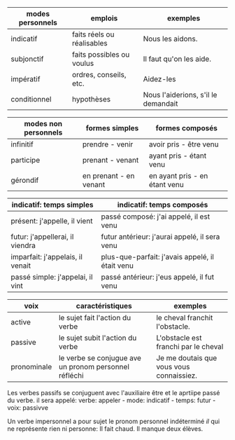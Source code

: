 | modes personnels | emplois                    | exemples                            |
|------------------|----------------------------|-------------------------------------|
| indicatif        | faits réels ou réalisables | Nous les aidons.                    |
| subjonctif       | faits possibles ou voulus  | Il faut qu'on les aide.             |
| impératif        | ordres, conseils, etc.     | Aidez-les                           |
| conditionnel     | hypothèses                 | Nous l'aiderions, s'il le demandait |



| modes non personnels | formes simples         | formes composés               |
|----------------------|------------------------|-------------------------------|
| infinitif            | prendre - venir        | avoir pris - être venu        |
| participe            | prenant - venant       | ayant pris - étant venu       |
| gérondif             | en prenant - en venant | en ayant pris - en étant venu |





| indicatif: temps simples         | indicatif: temps composés                       |
|----------------------------------|-------------------------------------------------|
| présent: j'appelle, il vient     | passé composé: j'ai appelé, il est venu         |
| futur: j'appellerai, il viendra  | futur antérieur: j'aurai appelé, il sera venu   |
| imparfait: j'appelais, il venait | plus-que-parfait: j'avais appelé, il était venu |
| passé simple: j'appelai, il vint | passé antérieur: j'eus appelé, il fut venu      |




| voix        | caractéristiques                                       | exemples                                 |
|-------------|--------------------------------------------------------|------------------------------------------|
| active      | le sujet fait l'action du verbe                        | le cheval franchit l'obstacle.           |
| passive     | le sujet subit l'action du verbe                       | L'obstacle est franchi par le cheval     |
| pronominale | le verbe se conjugue ave un pronom personnel réfléchi  | Je me doutais que vous vous connaissiez. |

Les verbes passifs se conjuguent avec l'auxiliaire être et le aprtiipe passé du verbe.
il sera appelé: verbe: appeler - mode: indicatif - temps: futur - voix: passivve

Un verbe impersonnel a pour sujet le pronom personnel indéterminé *il* qui ne représente rien ni personne: Il fait chaud. Il manque deux élèves.


